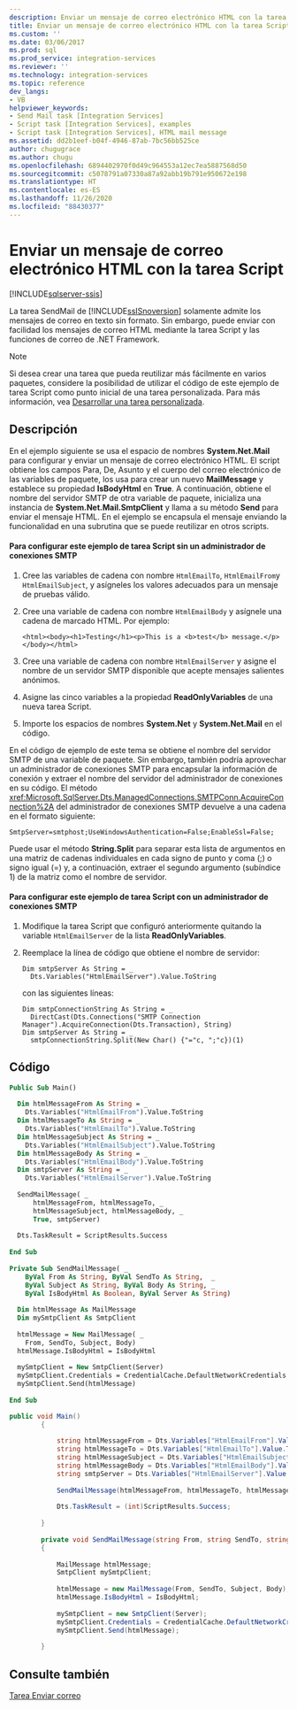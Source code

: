 ```yaml
---
description: Enviar un mensaje de correo electrónico HTML con la tarea Script
title: Enviar un mensaje de correo electrónico HTML con la tarea Script | Microsoft Docs
ms.custom: ''
ms.date: 03/06/2017
ms.prod: sql
ms.prod_service: integration-services
ms.reviewer: ''
ms.technology: integration-services
ms.topic: reference
dev_langs:
- VB
helpviewer_keywords:
- Send Mail task [Integration Services]
- Script task [Integration Services], examples
- Script task [Integration Services], HTML mail message
ms.assetid: dd2b1eef-b04f-4946-87ab-7bc56bb525ce
author: chugugrace
ms.author: chugu
ms.openlocfilehash: 6894402970f0d49c964553a12ec7ea5887568d50
ms.sourcegitcommit: c5078791a07330a87a92abb19b791e950672e198
ms.translationtype: HT
ms.contentlocale: es-ES
ms.lasthandoff: 11/26/2020
ms.locfileid: "88430377"
---
```

# <a name="sending-an-html-mail-message-with-the-script-task"></a>Enviar un mensaje de correo electrónico HTML con la tarea Script

[!INCLUDE[sqlserver-ssis](../../includes/applies-to-version/sqlserver-ssis.md)]


  La tarea SendMail de [!INCLUDE[ssISnoversion](../../includes/ssisnoversion-md.md)] solamente admite los mensajes de correo en texto sin formato. Sin embargo, puede enviar con facilidad los mensajes de correo HTML mediante la tarea Script y las funciones de correo de .NET Framework.  
  
> [!NOTE]  
>  Si desea crear una tarea que pueda reutilizar más fácilmente en varios paquetes, considere la posibilidad de utilizar el código de este ejemplo de tarea Script como punto inicial de una tarea personalizada. Para más información, vea [Desarrollar una tarea personalizada](../../integration-services/extending-packages-custom-objects/task/developing-a-custom-task.md).  
  
## <a name="description"></a>Descripción  
 En el ejemplo siguiente se usa el espacio de nombres **System.Net.Mail** para configurar y enviar un mensaje de correo electrónico HTML. El script obtiene los campos Para, De, Asunto y el cuerpo del correo electrónico de las variables de paquete, los usa para crear un nuevo **MailMessage** y establece su propiedad **IsBodyHtml** en **True**. A continuación, obtiene el nombre del servidor SMTP de otra variable de paquete, inicializa una instancia de **System.Net.Mail.SmtpClient** y llama a su método **Send** para enviar el mensaje HTML. En el ejemplo se encapsula el mensaje enviando la funcionalidad en una subrutina que se puede reutilizar en otros scripts.  
  
#### <a name="to-configure-this-script-task-example-without-an-smtp-connection-manager"></a>Para configurar este ejemplo de tarea Script sin un administrador de conexiones SMTP  
  
1.  Cree las variables de cadena con nombre `HtmlEmailTo`, `HtmlEmailFrom`y `HtmlEmailSubject`, y asígneles los valores adecuados para un mensaje de pruebas válido.  
  
2.  Cree una variable de cadena con nombre `HtmlEmailBody` y asígnele una cadena de marcado HTML. Por ejemplo:  
  
    ```  
    <html><body><h1>Testing</h1><p>This is a <b>test</b> message.</p></body></html>  
    ```  
  
3.  Cree una variable de cadena con nombre `HtmlEmailServer` y asigne el nombre de un servidor SMTP disponible que acepte mensajes salientes anónimos.  
  
4.  Asigne las cinco variables a la propiedad **ReadOnlyVariables** de una nueva tarea Script.  
  
5.  Importe los espacios de nombres **System.Net** y **System.Net.Mail** en el código.  
  
 En el código de ejemplo de este tema se obtiene el nombre del servidor SMTP de una variable de paquete. Sin embargo, también podría aprovechar un administrador de conexiones SMTP para encapsular la información de conexión y extraer el nombre del servidor del administrador de conexiones en su código. El método <xref:Microsoft.SqlServer.Dts.ManagedConnections.SMTPConn.AcquireConnection%2A> del administrador de conexiones SMTP devuelve a una cadena en el formato siguiente:  
  
 `SmtpServer=smtphost;UseWindowsAuthentication=False;EnableSsl=False;`  
  
 Puede usar el método **String.Split** para separar esta lista de argumentos en una matriz de cadenas individuales en cada signo de punto y coma (;) o signo igual (=) y, a continuación, extraer el segundo argumento (subíndice 1) de la matriz como el nombre de servidor.  
  
#### <a name="to-configure-this-script-task-example-with-an-smtp-connection-manager"></a>Para configurar este ejemplo de tarea Script con un administrador de conexiones SMTP  
  
1.  Modifique la tarea Script que configuró anteriormente quitando la variable `HtmlEmailServer` de la lista **ReadOnlyVariables**.  
  
2.  Reemplace la línea de código que obtiene el nombre de servidor:  
  
    ```  
    Dim smtpServer As String = _  
      Dts.Variables("HtmlEmailServer").Value.ToString  
    ```  
  
     con las siguientes líneas:  
  
    ```  
    Dim smtpConnectionString As String = _  
      DirectCast(Dts.Connections("SMTP Connection Manager").AcquireConnection(Dts.Transaction), String)  
    Dim smtpServer As String = _  
      smtpConnectionString.Split(New Char() {"="c, ";"c})(1)  
    ```  
  
## <a name="code"></a>Código  
  
```vb  
Public Sub Main()  
  
  Dim htmlMessageFrom As String = _  
    Dts.Variables("HtmlEmailFrom").Value.ToString  
  Dim htmlMessageTo As String = _  
    Dts.Variables("HtmlEmailTo").Value.ToString  
  Dim htmlMessageSubject As String = _  
    Dts.Variables("HtmlEmailSubject").Value.ToString  
  Dim htmlMessageBody As String = _  
    Dts.Variables("HtmlEmailBody").Value.ToString  
  Dim smtpServer As String = _  
    Dts.Variables("HtmlEmailServer").Value.ToString  
  
  SendMailMessage( _  
      htmlMessageFrom, htmlMessageTo, _  
      htmlMessageSubject, htmlMessageBody, _  
      True, smtpServer)  
  
  Dts.TaskResult = ScriptResults.Success  
  
End Sub  
  
Private Sub SendMailMessage( _  
    ByVal From As String, ByVal SendTo As String,  _  
    ByVal Subject As String, ByVal Body As String, _  
    ByVal IsBodyHtml As Boolean, ByVal Server As String)  
  
  Dim htmlMessage As MailMessage  
  Dim mySmtpClient As SmtpClient  
  
  htmlMessage = New MailMessage( _  
    From, SendTo, Subject, Body)  
  htmlMessage.IsBodyHtml = IsBodyHtml  
  
  mySmtpClient = New SmtpClient(Server)  
  mySmtpClient.Credentials = CredentialCache.DefaultNetworkCredentials  
  mySmtpClient.Send(htmlMessage)  
  
End Sub  
```  
  
```csharp  
public void Main()  
        {  
  
            string htmlMessageFrom = Dts.Variables["HtmlEmailFrom"].Value.ToString();  
            string htmlMessageTo = Dts.Variables["HtmlEmailTo"].Value.ToString();  
            string htmlMessageSubject = Dts.Variables["HtmlEmailSubject"].Value.ToString();  
            string htmlMessageBody = Dts.Variables["HtmlEmailBody"].Value.ToString();  
            string smtpServer = Dts.Variables["HtmlEmailServer"].Value.ToString();  
  
            SendMailMessage(htmlMessageFrom, htmlMessageTo, htmlMessageSubject, htmlMessageBody, true, smtpServer);  
  
            Dts.TaskResult = (int)ScriptResults.Success;  
  
        }  
  
        private void SendMailMessage(string From, string SendTo, string Subject, string Body, bool IsBodyHtml, string Server)  
        {  
  
            MailMessage htmlMessage;  
            SmtpClient mySmtpClient;  
  
            htmlMessage = new MailMessage(From, SendTo, Subject, Body);  
            htmlMessage.IsBodyHtml = IsBodyHtml;  
  
            mySmtpClient = new SmtpClient(Server);  
            mySmtpClient.Credentials = CredentialCache.DefaultNetworkCredentials;  
            mySmtpClient.Send(htmlMessage);  
  
        }  
```  
  
## <a name="see-also"></a>Consulte también  
 [Tarea Enviar correo](../../integration-services/control-flow/send-mail-task.md)  
  
  
